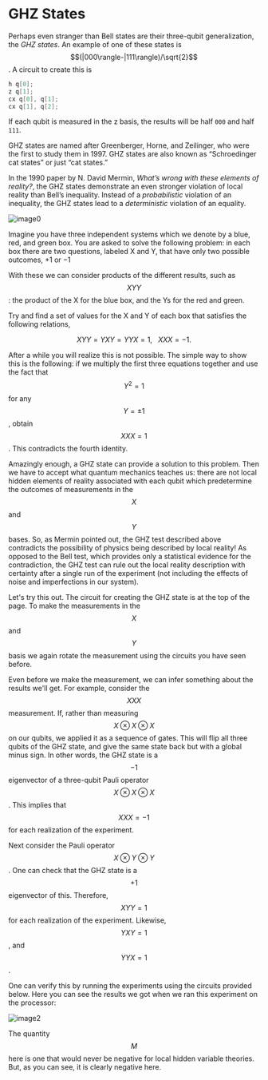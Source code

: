 # GHZ States

Perhaps even stranger than Bell states are their three-qubit generalization, the _GHZ states_. An example of one of these states is $$(|000\rangle-|111\rangle)/\sqrt{2}$$. A circuit to create this is

```c
h q[0];
z q[1];
cx q[0], q[1];
cx q[1], q[2];
```

If each qubit is measured in the z basis, the results will be half `000` and half `111`.

GHZ states are named after Greenberger, Horne, and Zeilinger, who were the first to study them in 1997. GHZ states are also known as “Schroedinger cat states” or just “cat states.”

In the 1990 paper by N. David Mermin, _What’s wrong with these elements of reality?_, the GHZ states demonstrate an even stronger violation of local reality than Bell’s inequality. Instead of a _probabilistic_ violation of an inequality, the GHZ states lead to a _deterministic_ violation of an equality.

![image0](https://dal.objectstorage.open.softlayer.com/v1/AUTH_039c3bf6e6e54d76b8e66152e2f87877/images-classroom/Screen%20Shot%202016-05-02%20at%2012.42.45%20AMl8kxsz2b6cs4te29.png)

Imagine you have three independent systems which we denote by a blue, red, and green box. You are asked to solve the following problem: in each box there are two questions, labeled X and Y, that have only two possible outcomes, +1 or −1

With these we can consider products of the different results, such as $$XYY$$: the product of the X for the blue box, and the Ys for the red and green.

Try and find a set of values for the X and Y of each box that satisfies the following relations,

$$
XYY = YXY = YYX = 1, ~~~ XXX=-1.
$$

After a while you will realize this is not possible. The simple way to show this is the following: if we multiply the first three equations together and use the fact that $$Y^2=1$$ for any $$Y=\pm1$$, obtain $$XXX=1$$. This contradicts the fourth identity.

Amazingly enough, a GHZ state can provide a solution to this problem. Then we have to accept what quantum mechanics teaches us: there are not local hidden elements of reality associated with each qubit which predetermine the outcomes of measurements in the $$X$$ and $$Y$$ bases. So, as Mermin pointed out, the GHZ test described above contradicts the possibility of physics being described by local reality! As opposed to the Bell test, which provides only a statistical evidence for the contradiction, the GHZ test can rule out the local reality description with certainty after a single run of the experiment \(not including the effects of noise and imperfections in our system\).

Let's try this out. The circuit for creating the GHZ state is at the top of the page. To make the measurements in the $$X$$ and $$Y$$ basis we again rotate the measurement using the circuits you have seen before.

Even before we make the measurement, we can infer something about the results we'll get. For example, consider the $$XXX$$ measurement. If, rather than measuring $$X \otimes X \otimes X$$ on our qubits, we applied it as a sequence of gates. This will flip all three qubits of the GHZ state, and give the same state back but with a global minus sign. In other words, the GHZ state is a $$−1$$ eigenvector of a three-qubit Pauli operator $$X \otimes X \otimes X$$. This implies that $$XXX=−1$$ for each realization of the experiment.

Next consider the Pauli operator $$X\otimes Y\otimes Y$$. One can check that the GHZ state is a $$+1$$ eigenvector of this. Therefore, $$XYY=1$$ for each realization of the experiment. Likewise, $$YXY=1$$, and $$YYX=1$$.

One can verify this by running the experiments using the circuits provided below. Here you can see the results we got when we ran this experiment on the processor:

![image2](https://dal.objectstorage.open.softlayer.com/v1/AUTH_039c3bf6e6e54d76b8e66152e2f87877/images-classroom/Screen%20Shot%202016-05-03%20at%2010.30.31%20PM5vv145poc8qfflxr.png)

The quantity $$M$$ here is one that would never be negative for local hidden variable theories. But, as you can see, it is clearly negative here.

